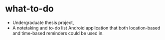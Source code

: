 # what-to-do
- Undergraduate thesis project,
- A notetaking and to-do list Android application that both location-based and time-based
reminders could be used in.
